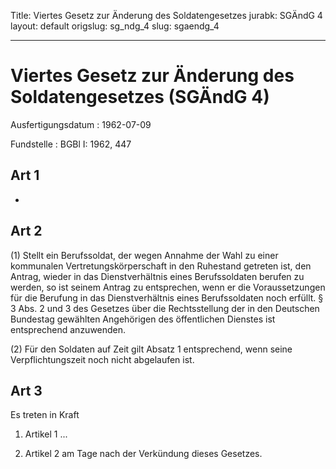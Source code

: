 Title: Viertes Gesetz zur Änderung des Soldatengesetzes
jurabk: SGÄndG 4
layout: default
origslug: sg_ndg_4
slug: sgaendg_4

---

# Viertes Gesetz zur Änderung des Soldatengesetzes (SGÄndG 4)

Ausfertigungsdatum
:   1962-07-09

Fundstelle
:   BGBl I: 1962, 447



## Art 1

-


## Art 2

(1) Stellt ein Berufssoldat, der wegen Annahme der Wahl zu einer
kommunalen Vertretungskörperschaft in den Ruhestand getreten ist, den
Antrag, wieder in das Dienstverhältnis eines Berufssoldaten berufen zu
werden, so ist seinem Antrag zu entsprechen, wenn er die
Voraussetzungen für die Berufung in das Dienstverhältnis eines
Berufssoldaten noch erfüllt. § 3 Abs. 2 und 3 des Gesetzes über die
Rechtsstellung der in den Deutschen Bundestag gewählten Angehörigen
des öffentlichen Dienstes ist entsprechend anzuwenden.

(2) Für den Soldaten auf Zeit gilt Absatz 1 entsprechend, wenn seine
Verpflichtungszeit noch nicht abgelaufen ist.


## Art 3

Es treten in Kraft

1.  Artikel 1 ...


2.  Artikel 2 am Tage nach der Verkündung dieses Gesetzes.




